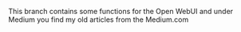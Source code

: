 This branch contains some functions for the Open WebUI and under Medium you find my old articles from the Medium.com
